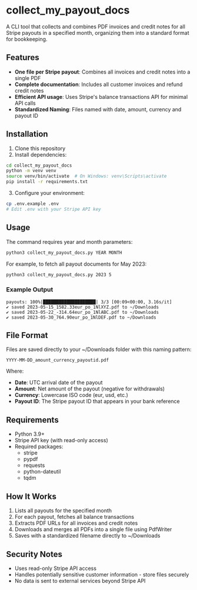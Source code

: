# collect_my_payout_docs

A CLI tool that collects and combines PDF invoices and credit notes for all Stripe payouts in a specified month, organizing them into a standard format for bookkeeping.

## Features

- **One file per Stripe payout**: Combines all invoices and credit notes into a single PDF
- **Complete documentation**: Includes all customer invoices and refund credit notes
- **Efficient API usage**: Uses Stripe's balance transactions API for minimal API calls
- **Standardized Naming**: Files named with date, amount, currency and payout ID

## Installation

1. Clone this repository
2. Install dependencies:

```bash
cd collect_my_payout_docs
python -m venv venv
source venv/bin/activate  # On Windows: venv\Scripts\activate
pip install -r requirements.txt
```

3. Configure your environment:

```bash
cp .env.example .env
# Edit .env with your Stripe API key
```

## Usage

The command requires year and month parameters:

```bash
python3 collect_my_payout_docs.py YEAR MONTH
```

For example, to fetch all payout documents for May 2023:

```bash
python3 collect_my_payout_docs.py 2023 5
```

### Example Output

```
payouts: 100%|████████████████████| 3/3 [00:09<00:00, 3.16s/it]
✔ saved 2023-05-15_1582.33eur_po_1NlXYZ.pdf to ~/Downloads
✔ saved 2023-05-22_-314.64eur_po_1NlABC.pdf to ~/Downloads
✔ saved 2023-05-30_764.90eur_po_1NlDEF.pdf to ~/Downloads
```

## File Format

Files are saved directly to your ~/Downloads folder with this naming pattern:

```
YYYY-MM-DD_amount_currency_payoutid.pdf
```

Where:
- **Date**: UTC arrival date of the payout
- **Amount**: Net amount of the payout (negative for withdrawals)
- **Currency**: Lowercase ISO code (eur, usd, etc.)
- **Payout ID**: The Stripe payout ID that appears in your bank reference

## Requirements

- Python 3.9+
- Stripe API key (with read-only access)
- Required packages:
  - stripe
  - pypdf
  - requests
  - python-dateutil
  - tqdm

## How It Works

1. Lists all payouts for the specified month
2. For each payout, fetches all balance transactions
3. Extracts PDF URLs for all invoices and credit notes
4. Downloads and merges all PDFs into a single file using PdfWriter
5. Saves with a standardized filename directly to ~/Downloads

## Security Notes

- Uses read-only Stripe API access
- Handles potentially sensitive customer information - store files securely
- No data is sent to external services beyond Stripe API
